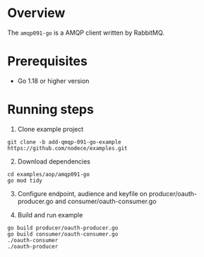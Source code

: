 # Overview

The `amqp091-go` is a AMQP client written by RabbitMQ.

# Prerequisites

- Go 1.18 or higher version

# Running steps

1. Clone example project

```
git clone -b add-qmqp-091-go-example https://github.com/nodece/examples.git 
```

2. Download dependencies

```
cd examples/aop/amqp091-go
go mod tidy
```

3. Configure endpoint, audience and keyfile on producer/oauth-producer.go and consumer/oauth-consumer.go


4. Build and run example

```
go build producer/oauth-producer.go
go build consumer/oauth-consumer.go
./oauth-consumer
./oauth-producer
```
